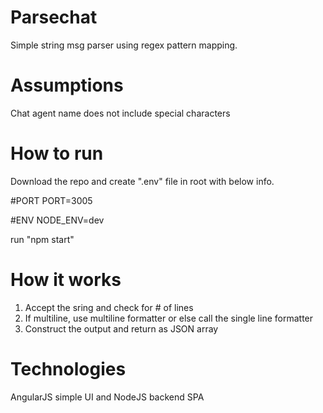 # Parsechat
Simple string msg parser using regex pattern mapping.

# Assumptions
Chat agent name does not include special characters

# How to run
Download the repo and create ".env" file in root with below info.

#PORT
PORT=3005

#ENV
NODE_ENV=dev

run "npm start"

# How it works
1) Accept the sring and check for # of lines
2) If multiline, use multiline formatter or else call the single line formatter
3) Construct the output and return as JSON array


# Technologies
  AngularJS simple UI and NodeJS backend
  SPA
